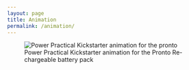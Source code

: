 ```yaml
---
layout: page
title: Animation
permalink: /animation/
---
```


<figure class="image">
  <img src="/images/Power-Practical-Pronto-Battery-Kickstarter-Animation.gif" alt="Power Practical Kickstarter animation for the pronto">
  <figcaption>Power Practical Kickstarter animation for the Pronto Re-chargeable battery pack</figcaption>
</figure>

